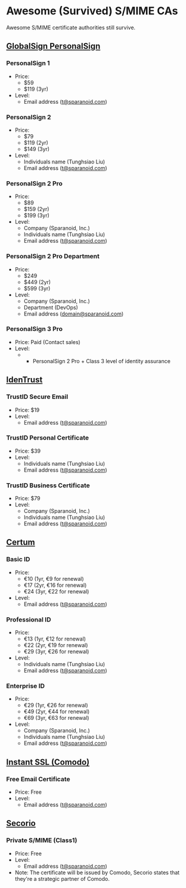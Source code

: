 # Awesome (Survived) S/MIME CAs

Awesome S/MIME certificate authorities still survive.

## [GlobalSign PersonalSign](https://www.globalsign.com/en/secure-email/)

### PersonalSign 1

- Price: 
  - $59
  - $119 (3yr)
- Level:
  - Email address (t@sparanoid.com)

### PersonalSign 2

- Price: 
  - $79
  - $119 (2yr)
  - $149 (3yr)
- Level: 
  - Individuals name (Tunghsiao Liu)
  - Email address (t@sparanoid.com)

### PersonalSign 2 Pro

- Price: 
  - $89
  - $159 (2yr)
  - $199 (3yr)
- Level: 
  - Company (Sparanoid, Inc.)
  - Individuals name (Tunghsiao Liu)
  - Email address (t@sparanoid.com)

### PersonalSign 2 Pro Department

- Price:
  - $249
  - $449 (2yr)
  - $599 (3yr)
- Level: 
  - Company (Sparanoid, Inc.)
  - Department (DevOps)
  - Email address (domain@sparanoid.com)

### PersonalSign 3 Pro

- Price: Paid (Contact sales)
- Level: 
  - * PersonalSign 2 Pro + Class 3 level of identity assurance

## [IdenTrust](https://www.identrust.com/certificates/trustid.html)

### TrustID Secure Email

- Price: $19
- Level:
  - Email address (t@sparanoid.com)

### TrustID Personal Certificate

- Price: $39
- Level: 
  - Individuals name (Tunghsiao Liu)
  - Email address (t@sparanoid.com)

### TrustID Business Certificate

- Price: $79
- Level: 
  - Company (Sparanoid, Inc.)
  - Individuals name (Tunghsiao Liu)
  - Email address (t@sparanoid.com)

## [Certum](https://en.sklep.certum.pl/data-safety/id-certificates.html)

### Basic ID

- Price:
  - €10 (1yr, €9 for renewal)
  - €17 (2yr, €16 for renewal)
  - €24 (3yr, €22 for renewal)
- Level:
  - Email address (t@sparanoid.com)

### Professional ID

- Price:
  - €13 (1yr, €12 for renewal)
  - €22 (2yr, €19 for renewal)
  - €29 (3yr, €26 for renewal)
- Level: 
  - Individuals name (Tunghsiao Liu)
  - Email address (t@sparanoid.com)

### Enterprise ID

- Price:
  - €29 (1yr, €26 for renewal)
  - €49 (2yr, €44 for renewal)
  - €69 (3yr, €63 for renewal)
- Level: 
  - Company (Sparanoid, Inc.)
  - Individuals name (Tunghsiao Liu)
  - Email address (t@sparanoid.com)

## [Instant SSL (Comodo)](https://www.instantssl.com/ssl-certificate-products/free-email-certificate.html)

### Free Email Certificate

- Price: Free
- Level: 
  - Email address (t@sparanoid.com)

## [Secorio](https://www.secorio.com/en/)

### Private S/MIME (Class1)

- Price: Free
- Level:
  - Email address (t@sparanoid.com)
- Note: The certificate will be issued by Comodo, Secorio states that they're a strategic partner of Comodo.
